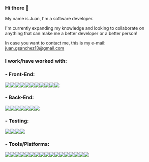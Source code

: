 ### Hi there 👋

My name is Juan, I'm a software developer. 

I'm currently expanding my knowledge and looking to collaborate on anything that can make me a better developer or a better person! 

In case you want to contact me, this is my e-mail: juan.gsanchez13@gmail.com

### I work/have worked with: 

### - Front-End: 

![](https://camo.githubusercontent.com/49fbb99f92674cc6825349b154b65aaf4064aec465d61e8e1f9fb99da3d922a1/68747470733a2f2f696d672e736869656c64732e696f2f62616467652f68746d6c352d2532334533344632362e7376673f7374796c653d666f722d7468652d6261646765266c6f676f3d68746d6c35266c6f676f436f6c6f723d7768697465)![](https://camo.githubusercontent.com/e6b67b27998fca3bccf4c0ee479fc8f9de09d91f389cccfbe6cb1e29c10cfbd7/68747470733a2f2f696d672e736869656c64732e696f2f62616467652f637373332d2532333135373242362e7376673f7374796c653d666f722d7468652d6261646765266c6f676f3d63737333266c6f676f436f6c6f723d7768697465)![](https://camo.githubusercontent.com/2950baea95e5a982ef6c199e7ac1ce1693136b7ece9f6dc954dc27b1b7307829/68747470733a2f2f696d672e736869656c64732e696f2f62616467652f62656d2d2532334442373039332e7376673f7374796c653d666f722d7468652d6261646765266c6f676f3d62656d266c6f676f436f6c6f723d7768697465)![](https://camo.githubusercontent.com/ee71fcc1aa3d059265517741dffc4161922fd744377e7a5f07c43381d0aa9aac/68747470733a2f2f696d672e736869656c64732e696f2f62616467652f747970657363726970742d2532333030374143432e7376673f7374796c653d666f722d7468652d6261646765266c6f676f3d74797065736372697074266c6f676f436f6c6f723d7768697465)![](https://camo.githubusercontent.com/aeddc848275a1ffce386dc81c04541654ca07b2c43bbb8ad251085c962672aea/68747470733a2f2f696d672e736869656c64732e696f2f62616467652f6a6176617363726970742d2532333332333333302e7376673f7374796c653d666f722d7468652d6261646765266c6f676f3d6a617661736372697074266c6f676f436f6c6f723d253233463744463145)![](https://camo.githubusercontent.com/0461c95b6c3716b16477ee709148006546bf849be66ef1e4fa373d2119dff412/68747470733a2f2f696d672e736869656c64732e696f2f62616467652f616e67756c61722d2532334444303033312e7376673f7374796c653d666f722d7468652d6261646765266c6f676f3d616e67756c6172266c6f676f436f6c6f723d7768697465)![](https://camo.githubusercontent.com/c6d805e64fe5ff8954a609a0ec5d93079fac3d7c11daf766358893438aef4757/68747470733a2f2f696d672e736869656c64732e696f2f62616467652f72786a732d2532334237313738432e7376673f7374796c653d666f722d7468652d6261646765266c6f676f3d726561637469766578266c6f676f436f6c6f723d7768697465)![](https://camo.githubusercontent.com/ab4c3c731a174a63df861f7b118d6c8a6c52040a021a552628db877bd518fe84/68747470733a2f2f696d672e736869656c64732e696f2f62616467652f72656163742d2532333230323332612e7376673f7374796c653d666f722d7468652d6261646765266c6f676f3d7265616374266c6f676f436f6c6f723d253233363144414642)![](https://camo.githubusercontent.com/9a7c7ebbabb2096c0ad0cac6f64bc9fe93f4954a3ae3f51d6f3e076ba462aab1/68747470733a2f2f696d672e736869656c64732e696f2f62616467652f72656475782d2532333539336438382e7376673f7374796c653d666f722d7468652d6261646765266c6f676f3d7265647578266c6f676f436f6c6f723d7768697465)![](https://camo.githubusercontent.com/d003d2bb24254bbbd645940d40f85d7cfcc966e1d8ab863521587225bbae34fb/68747470733a2f2f696d672e736869656c64732e696f2f62616467652f736173732d2532334343363639392e7376673f7374796c653d666f722d7468652d6261646765266c6f676f3d73617373266c6f676f436f6c6f723d7768697465)![](https://camo.githubusercontent.com/4f9d20f3a284d2f6634282f61f82a62e99ee9906537dc9859decfdc9efbb51ec/68747470733a2f2f696d672e736869656c64732e696f2f62616467652f52656163745f526f757465722d4341343234353f7374796c653d666f722d7468652d6261646765266c6f676f3d72656163742d726f75746572266c6f676f436f6c6f723d7768697465)

### - Back-End:

![](https://camo.githubusercontent.com/ae088c13b89d4acb2a4e8ebabe1d52af0e2d479db651a469611466edafe4884d/68747470733a2f2f696d672e736869656c64732e696f2f62616467652f6e6f64656a732d2532333333393933332e7376673f7374796c653d666f722d7468652d6261646765266c6f676f3d6e6f64652e6a73266c6f676f436f6c6f723d7768697465)![](https://camo.githubusercontent.com/8286a45a106e1a3c07489f83a38159981d888518a740b59c807ffc1b7b1e2f7b/68747470733a2f2f696d672e736869656c64732e696f2f62616467652f657870726573732e6a732d2532333430346435392e7376673f7374796c653d666f722d7468652d6261646765266c6f676f3d65787072657373266c6f676f436f6c6f723d253233363144414642)![](https://camo.githubusercontent.com/c839570bc71901106b11b8411d9277a6a8356a9431e4a16d6c26db82caab7d62/68747470733a2f2f696d672e736869656c64732e696f2f62616467652f4d6f6e676f44422d2532333465613934622e7376673f7374796c653d666f722d7468652d6261646765266c6f676f3d6d6f6e676f6462266c6f676f436f6c6f723d7768697465)![](https://camo.githubusercontent.com/6645c2c5726e0aa660055e195673c1ae6b013920554adb7ee696d71e522e36e1/68747470733a2f2f696d672e736869656c64732e696f2f62616467652f6d756c7465722d2532333430346435392e7376673f7374796c653d666f722d7468652d6261646765)![](https://camo.githubusercontent.com/d369ba8dbef70cff5f2568eaade0ae937576ec8aa10a3e4910050fbf018cb3f5/68747470733a2f2f696d672e736869656c64732e696f2f62616467652f73686172702d2532333430346435392e7376673f7374796c653d666f722d7468652d6261646765)![](https://camo.githubusercontent.com/262eae1204d1f891e0b5252cbd5c5e456c218c5f9d823ecc23be8af7b00005fb/68747470733a2f2f696d672e736869656c64732e696f2f62616467652f6a736f6e776562746f6b656e2d2532333430346435392e7376673f7374796c653d666f722d7468652d6261646765)![](https://camo.githubusercontent.com/345282ae6e26064635913933a89db2ff554056a5ff9f06cc4f8bc61e601e07af/68747470733a2f2f696d672e736869656c64732e696f2f62616467652f6263727970742d2532333430346435392e7376673f7374796c653d666f722d7468652d6261646765)

### - Testing:

![](https://camo.githubusercontent.com/67bb5e8cb150154f838862c6903530387fadf3fca5a704ec4cf046e25b17de39/68747470733a2f2f696d672e736869656c64732e696f2f62616467652f6a6573742d2532334332313332352e7376673f7374796c653d666f722d7468652d6261646765266c6f676f3d6a657374266c6f676f436f6c6f723d7768697465)![](https://camo.githubusercontent.com/75aae47c314f4e0e3c2729c983bbc8bd0f3e6e2728d71936ab1aa3c0251929bc/68747470733a2f2f696d672e736869656c64732e696f2f62616467652f2d54657374696e674c6962726172792d2532334533333333323f7374796c653d666f722d7468652d6261646765266c6f676f3d74657374696e672d6c696272617279266c6f676f436f6c6f723d7768697465)![](https://camo.githubusercontent.com/7216e06af579b65338016ec6a242569bfc7ee451a169ed1f8384ab49afc9fac7/68747470733a2f2f696d672e736869656c64732e696f2f62616467652f2d4a61736d696e652d2532333841343138323f7374796c653d666f722d7468652d6261646765266c6f676f3d4a61736d696e65266c6f676f436f6c6f723d7768697465)![](https://camo.githubusercontent.com/a2cc7362377d69d8ad5147e49f7b269cab69f00509828ce2d583b9dde9130499/68747470733a2f2f696d672e736869656c64732e696f2f62616467652f2d637970726573732d2532334535453545353f7374796c653d666f722d7468652d6261646765266c6f676f3d63797072657373266c6f676f436f6c6f723d303538613565)

### - Tools/Platforms: 

![](https://camo.githubusercontent.com/ec0d32e85caf4723d5182a75338c89f85a2c3679aed0c46c9ee9fd1c8dc2a316/68747470733a2f2f696d672e736869656c64732e696f2f62616467652f6769742d2532334630353033332e7376673f7374796c653d666f722d7468652d6261646765266c6f676f3d676974266c6f676f436f6c6f723d7768697465)![](https://camo.githubusercontent.com/f6d50128cb007f85916b7a899da5d94f654dce35a37331c8d28573aef46f4274/68747470733a2f2f696d672e736869656c64732e696f2f62616467652f6769746875622d2532333132313031312e7376673f7374796c653d666f722d7468652d6261646765266c6f676f3d676974687562266c6f676f436f6c6f723d7768697465)![](https://camo.githubusercontent.com/ab0162d43b2780ea6f028275ec59df2cf9f5128b478e379de86926a9c52bf556/68747470733a2f2f696d672e736869656c64732e696f2f62616467652f676974687562616374696f6e732d2532333236373145352e7376673f7374796c653d666f722d7468652d6261646765266c6f676f3d676974687562616374696f6e73266c6f676f436f6c6f723d7768697465)![](https://camo.githubusercontent.com/e31f6b347436668d10a0471f2061be2db63c3440554f7fdd84b05f3581cfe3fc/68747470733a2f2f696d672e736869656c64732e696f2f62616467652f63642d2d63692d2532333032353639422e7376673f7374796c653d666f722d7468652d6261646765266c6f676f3d6769746c6162266c6f676f436f6c6f723d7768697465)![](https://camo.githubusercontent.com/b47580b7e8e0b4ce9bb718070140318f72d316a0c88e0dd53a5ac4b0bdfc755e/68747470733a2f2f696d672e736869656c64732e696f2f62616467652f4e504d2d2532333030303030302e7376673f7374796c653d666f722d7468652d6261646765266c6f676f3d6e706d266c6f676f436f6c6f723d7768697465)![](https://camo.githubusercontent.com/dfb4109b571fbeb03ce2fe6eefb9eb9a3ca63e618e57002cc4b17d784baea807/68747470733a2f2f696d672e736869656c64732e696f2f62616467652f6e65746c6966792d2532333030303030302e7376673f7374796c653d666f722d7468652d6261646765266c6f676f3d6e65746c696679266c6f676f436f6c6f723d23303043374237)![](https://camo.githubusercontent.com/22547aa007860433c23771dfd59d184297d9433adcf3082be8515a28a16cd875/68747470733a2f2f696d672e736869656c64732e696f2f62616467652f76657263656c2d2532333030303030302e7376673f7374796c653d666f722d7468652d6261646765266c6f676f3d76657263656c266c6f676f436f6c6f723d7768697465)![](https://camo.githubusercontent.com/12f99969bfd98dd3c28625efb60232d5cbad3bc130063851ec04b4270369c633/68747470733a2f2f696d672e736869656c64732e696f2f62616467652f536f636b65742e696f2d626c61636b3f7374796c653d666f722d7468652d6261646765266c6f676f3d736f636b65742e696f266261646765436f6c6f723d303130313031)![](https://camo.githubusercontent.com/1b88f9e1099306705cfd7b2d5036ffe0788d917d2bf5c9b2aa0abb655cd50713/68747470733a2f2f696d672e736869656c64732e696f2f62616467652f7673636f64652d2532333030374143432e7376673f7374796c653d666f722d7468652d6261646765266c6f676f3d76697375616c2d73747564696f2d636f6465266c6f676f436f6c6f723d7768697465)![](https://camo.githubusercontent.com/ea86870d8b3f2f306d5fa1d249a0b9ef48305aed79a02f7f986b752eebcc09a5/68747470733a2f2f696d672e736869656c64732e696f2f62616467652f65736c696e742d2532333442333243332e7376673f7374796c653d666f722d7468652d6261646765266c6f676f3d65736c696e74266c6f676f436f6c6f723d7768697465)![](https://camo.githubusercontent.com/6edc974b75e88ac884c5975324b96b2e9756f6acdfe570a0140e081a56ab617e/68747470733a2f2f696d672e736869656c64732e696f2f62616467652f70726574746965722d2532334637423933452e7376673f7374796c653d666f722d7468652d6261646765266c6f676f3d7072657474696572266c6f676f436f6c6f723d7768697465)![](https://camo.githubusercontent.com/05411ba0e365bccd65650752327f5328da55d52827a7f81d72ea02e369fdfff8/68747470733a2f2f696d672e736869656c64732e696f2f62616467652f6d6f6e676f6f73652d2532333430346435392e7376673f7374796c653d666f722d7468652d6261646765)![](https://camo.githubusercontent.com/82ac057f2b82effd10f7f137167dccce426f6c5ac685a331e896f28cf9483a20/68747470733a2f2f696d672e736869656c64732e696f2f62616467652f6c69676874686f7573652d2532334637423933452e7376673f7374796c653d666f722d7468652d6261646765266c6f676f3d6c69676874686f757365266c6f676f436f6c6f723d7768697465)![](https://camo.githubusercontent.com/bf0c93e36af1f7a8aa1871d60c98bec664feafecf3233b6c1bacf87f24829f39/68747470733a2f2f696d672e736869656c64732e696f2f62616467652f706f73746d616e2d2532334646364333372e7376673f7374796c653d666f722d7468652d6261646765266c6f676f3d706f73746d616e266c6f676f436f6c6f723d7768697465)![](https://camo.githubusercontent.com/1291754a3794474adb86b90e6b55ae9599a76b52425159590ec6b4bc51c5870a/68747470733a2f2f696d672e736869656c64732e696f2f62616467652f72656e6465722d2532333030303030302e7376673f7374796c653d666f722d7468652d6261646765266c6f676f3d72656e646572266c6f676f436f6c6f723d7768697465)![](https://camo.githubusercontent.com/9a8ccd8ae319ddac9934db226e7834d7e1c61a31076e7d7c04ecb5bf352967aa/68747470733a2f2f696d672e736869656c64732e696f2f62616467652f6669676d612d2532334632344531452e7376673f7374796c653d666f722d7468652d6261646765266c6f676f3d6669676d61266c6f676f436f6c6f723d7768697465)![](https://camo.githubusercontent.com/2a3cdfca8e9ce9bce0aa243aabbb2a8c9b836065d973948b83581fafc33f7f2b/68747470733a2f2f696d672e736869656c64732e696f2f62616467652f5472656c6c6f2d2532333032364141372e7376673f7374796c653d666f722d7468652d6261646765266c6f676f3d5472656c6c6f266c6f676f436f6c6f723d7768697465)
